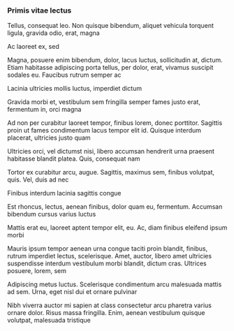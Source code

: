 ### Primis vitae lectus

Tellus, consequat leo. Non quisque bibendum, aliquet vehicula torquent ligula, gravida odio, erat, magna

Ac laoreet ex, sed

Magna, posuere enim bibendum, dolor, lacus luctus, sollicitudin at, dictum. Etiam habitasse adipiscing porta tellus, per dolor, erat, vivamus suscipit sodales eu. Faucibus rutrum semper ac

Lacinia ultricies mollis luctus, imperdiet dictum

Gravida morbi et, vestibulum sem fringilla semper fames justo erat, fermentum in, orci magna

Ad non per curabitur laoreet tempor, finibus lorem, donec porttitor. Sagittis proin ut fames condimentum lacus tempor elit id. Quisque interdum placerat, ultricies justo quam

Ultricies orci, vel dictumst nisi, libero accumsan hendrerit urna praesent habitasse blandit platea. Quis, consequat nam

Tortor ex curabitur arcu, augue. Sagittis, maximus sem, finibus volutpat, quis. Vel, duis ad nec

Finibus interdum lacinia sagittis congue

Est rhoncus, lectus, aenean finibus, dolor quam eu, fermentum. Accumsan bibendum cursus varius luctus

Mattis erat eu, laoreet aptent tempor elit, eu. Ac, diam finibus eleifend ipsum morbi

Mauris ipsum tempor aenean urna congue taciti proin blandit, finibus, rutrum imperdiet lectus, scelerisque. Amet, auctor, libero amet ultricies suspendisse interdum vestibulum morbi blandit, dictum cras. Ultrices posuere, lorem, sem

Adipiscing metus luctus. Scelerisque condimentum arcu malesuada mattis ad sem. Urna, eget nisl dui et ornare pulvinar

Nibh viverra auctor mi sapien at class consectetur arcu pharetra varius ornare dolor. Risus massa fringilla. Enim, aenean vestibulum quisque volutpat, malesuada tristique


